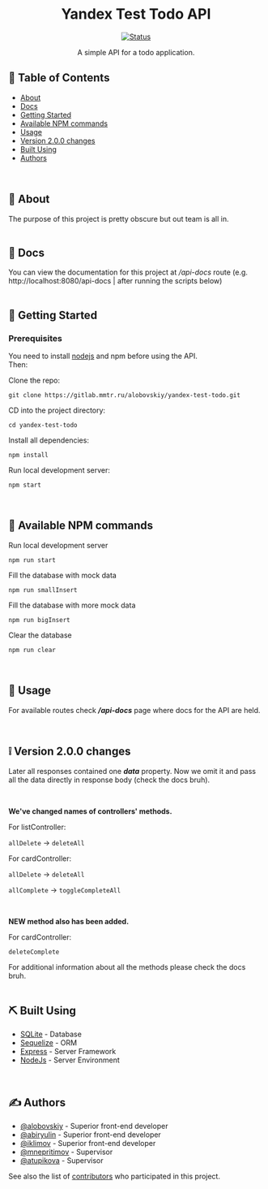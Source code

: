<h1 align="center">Yandex Test Todo API</h1>

<div align="center">

[![Status](https://img.shields.io/badge/status-active-success.svg)]()

</div>

<p align="center">
    A simple API for a todo application.
</p>

## 📝 Table of Contents

- [About](#about)
- [Docs](#docs)
- [Getting Started](#getting_started)
- [Available NPM commands](#commands)
- [Usage](#usage)
- [Version 2.0.0 changes](#changes)
- [Built Using](#built_using)
- [Authors](#authors)

<br>

## 🧐 About <a name = "about"></a>

The purpose of this project is pretty obscure but out team is all in.
<br>
<br>

## 🧾 Docs <a name = "docs"></a>

You can view the documentation for this project at <em>/api-docs</em> route 
(e.g. http://localhost:8080/api-docs | after running the scripts below)
<br>
<br>

## 🏁 Getting Started <a name = "getting_started"></a>

### Prerequisites

You need to install <a href="https://nodejs.org/en/">nodejs</a> and npm before using the API.
<br>
Then:

Clone the repo:

```
git clone https://gitlab.mmtr.ru/alobovskiy/yandex-test-todo.git
```

CD into the project directory:

```
cd yandex-test-todo
```

Install all dependencies:

```
npm install
```

Run local development server:

```
npm start
```

<br>

## 🔧 Available NPM commands <a name = "commands"></a>
Run local development server

```
npm run start
```

Fill the database with mock data

```
npm run smallInsert
```

Fill the database with more mock data

```
npm run bigInsert
```

Clear the database

```
npm run clear
```

<br>

## 🎈 Usage <a name="usage"></a>

For available routes check <em><strong>/api-docs</strong></em> page where docs for the API are held.

<br>

## ❕ Version 2.0.0 changes <a name="changes"></a>

Later all responses contained one <em><strong>data</strong></em> property. Now we omit it 
and pass all the data directly in response body (check the docs bruh).

<br>

**We've changed names of controllers' methods.**

For listController:

`allDelete` -> `deleteAll`

For cardController:

`allDelete` -> `deleteAll`

`allComplete` -> `toggleCompleteAll`

<br>

**NEW method also has been added.**

For cardController:

`deleteComplete`

For additional information about all the methods please check the docs bruh.
<br>
<br>

## ⛏️ Built Using <a name = "built_using"></a>

- [SQLite](https://sqlite.org/) - Database
- [Sequelize](https://sequelize.org/) - ORM
- [Express](https://expressjs.com/) - Server Framework
- [NodeJs](https://nodejs.org/en/) - Server Environment

<br>

## ✍️ Authors <a name = "authors"></a>

- [@alobovskiy](https://gitlab.mmtr.ru/alobovskiy) - Superior front-end developer
- [@abiryulin](https://gitlab.mmtr.ru/abiryulin) - Superior front-end developer
- [@iklimov](https://gitlab.mmtr.ru/iklimov) - Superior front-end developer
- [@mnepritimov](https://gitlab.mmtr.ru/mnepritimov) - Supervisor
- [@atupikova](https://gitlab.mmtr.ru/atupikova) - Supervisor

See also the list of [contributors](https://gitlab.mmtr.ru/alobovskiy/yandex-test-todo/-/project_members) who participated in this project.